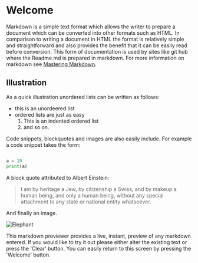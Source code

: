 Welcome
======

Markdown is a simple text format which allows the writer to prepare a document which can be converted into other formats such as HTML.  In comparison to writing a document in HTML the format is relatively simple and straightforward and also provides the benefit that it can be easily read before conversion.  This form of documentation is used by sites like git hub where the Readme.md is prepared in markdown.  For more information on markdown see [Mastering Markdown](https://guides.github.com/features/mastering-markdown/).

Illustration
------------

As a quick illustration unordered lists can be written as follows:

- this is an unordeered list
- ordered lists are just as easy
	1. This is an indented ordered list
	2. and so on.
	
Code snippets, blockquotes and images are also easily include.  For example a code snippet takes the form:

``` python

a = 10
print(a)

```

A block quote attributed to Albert Einstein:

> I am by heritage a Jew, by citizenship a Swiss, and by makeup a human being, and only a human being, without any special attachment to any state or national entity whatsoever.

And finally an image.

![Elephant](https://upload.wikimedia.org/wikipedia/commons/thumb/3/37/African_Bush_Elephant.jpg/220px-African_Bush_Elephant.jpg  'African Elephant')

This markdown previewer provides a live, instant, preview of any markdown entered.  If you would like to try it out please either alter the existing text or press the 'Clear' button.  You can easily return to this screen by pressing the 'Welcome' button.